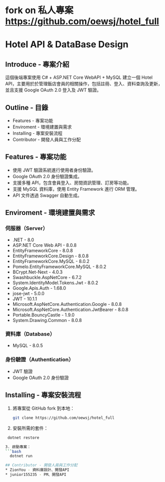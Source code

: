 # fork on 私人專案 https://github.com/oewsj/hotel_full

# Hotel API & DataBase Design

## Introduce - 專案介紹
這個後端專案使用 C# + ASP.NET Core WebAPI + MySQL 建立一個 Hotel API，主要用於於管理飯店會員的相關操作，包括註冊、登入、資料查詢及更新，並且支援 Google OAuth 2.0 登入及 JWT 驗證。

## Outline - 目錄
- Features - 專案功能
- Enviroment - 環境建置與需求
- Installing - 專案安裝流程
- Contributor - 開發人員與工作分配

## Features - 專案功能
- 使用 JWT 驗證系統進行使用者身份驗證。
- Google OAuth 2.0 身份驗證集成。
- 支援多種 API，包含會員登入、房間資訊管理、訂房等功能。
- 支援 MySQL 資料庫，使用 Entity Framework 進行 ORM 管理。
- API 文件透過 Swagger 自動生成。

## Enviroment - 環境建置與需求
### 伺服器（Server）
- .NET - 8.0
- ASP.NET Core Web API - 8.0.8
- EntityFrameworkCore - 8.0.8
- EntityFrameworkCore.Design - 8.0.8
- EntityFrameworkCore.MySQL - 8.0.2
- Pomelo.EntityFrameworkCore.MySQL - 8.0.2
- BCrypt.Net-Next - 4.0.3
- Swashbuckle.AspNetCore - 6.7.2
- System.IdentityModel.Tokens.Jwt - 8.0.2
- Google.Apis.Auth - 1.68.0
- jose-jwt - 5.0.0
- JWT - 10.1.1
- Microsoft.AspNetCore.Authentication.Google - 8.0.8
- Microsoft.AspNetCore.Authentication.JwtBearer - 8.0.8
- Portable.BouncyCastle - 1.9.0
- System.Drawing.Common - 8.0.8

### 資料庫（Database）
- MySQL - 8.0.5

### 身份驗證（Authentication）
- JWT 驗證
- Google OAuth 2.0 身份驗證

## Installing - 專案安裝流程
1. 將專案從 GitHub fork 到本地：
   ```bash
   git clone https://github.com/oewsj/hotel_full

2. 安裝所需的套件：
  ```bash
   dotnet restore

3. 啟動專案：
  ```bash
    dotnet run

## Contributor - 開發人員與工作分配
* ZionYou - 資料庫設計、開發API
* junior155235 - PM、開發API